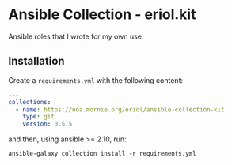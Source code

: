 # Ansible Collection - eriol.kit

Ansible roles that I wrote for my own use.

## Installation

Create a `requirements.yml` with the following content:

```yaml
---
collections:
  - name: https://noa.mornie.org/eriol/ansible-collection-kit
    type: git
    version: 0.5.5
```

and then, using ansible >= 2.10, run:

```
ansible-galaxy collection install -r requirements.yml
```
